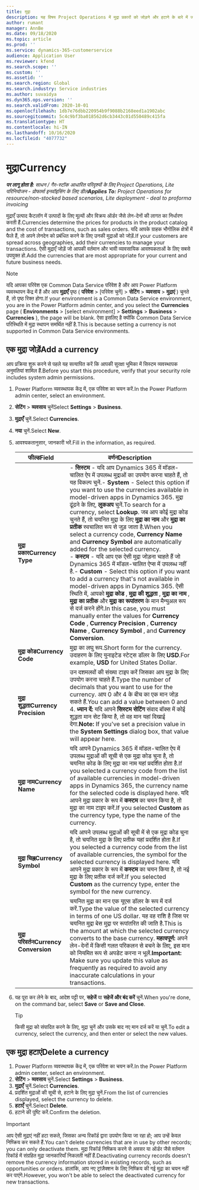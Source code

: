 ```yaml
---
title: मुद्रा
description: यह विषय Project Operations में मुद्रा प्रकारों को जोड़ने और हटाने के बारे में जानकारी देता है.
author: rumant
manager: AnnBe
ms.date: 09/18/2020
ms.topic: article
ms.prod: ''
ms.service: dynamics-365-customerservice
audience: Application User
ms.reviewer: kfend
ms.search.scope: ''
ms.custom: ''
ms.assetid: ''
ms.search.region: Global
ms.search.industry: Service industries
ms.author: suvaidya
ms.dyn365.ops.version: ''
ms.search.validFrom: 2020-10-01
ms.openlocfilehash: 1db7e76dbb220954b9f9088b2168eed1a1902abc
ms.sourcegitcommit: 5c4c9bf3ba018562d6cb3443c01d550489c415fa
ms.translationtype: HT
ms.contentlocale: hi-IN
ms.lasthandoff: 10/16/2020
ms.locfileid: "4077732"
---
```

# <a name="currency"></a><span data-ttu-id="1adda-103">मुद्रा</span><span class="sxs-lookup"><span data-stu-id="1adda-103">Currency</span></span>

<span data-ttu-id="1adda-104">_**पर लागू होता है:** साधन / गैर-स्टॉक आधारित परिदृश्यों के लिए Project Operations, Lite परिनियोजन - प्रोफार्मा इनवॉइसिंग के लिए डील_</span><span class="sxs-lookup"><span data-stu-id="1adda-104">_**Applies To:** Project Operations for resource/non-stocked based scenarios, Lite deployment - deal to proforma invoicing_</span></span>

<span data-ttu-id="1adda-105">मुद्राएँ उत्पाद कैटलॉग में उत्पादों के लिए मूल्यों और विक्रय ऑर्डर जैसे लेन-देनों की लागत का निर्धारण करती हैं.</span><span class="sxs-lookup"><span data-stu-id="1adda-105">Currencies determine the prices for products in the product catalog and the cost of transactions, such as sales orders.</span></span> <span data-ttu-id="1adda-106">यदि आपके ग्राहक भौगोलिक क्षेत्रों में फैले हैं, तो अपने लेनदेन को प्रबंधित करने के लिए उनकी मुद्राओं को जोड़ें.</span><span class="sxs-lookup"><span data-stu-id="1adda-106">If your customers are spread across geographies, add their currencies to manage your transactions.</span></span> <span data-ttu-id="1adda-107">ऐसी मुद्राएँ जोड़ें जो आपकी वर्तमान और भावी व्यावसायिक आवश्यकताओं के लिए सबसे उपयुक्त हो.</span><span class="sxs-lookup"><span data-stu-id="1adda-107">Add the currencies that are most appropriate for your current and future business needs.</span></span>  

> [!NOTE]
> <span data-ttu-id="1adda-108">यदि आपका परिवेश एक Common Data Service परिवेश है और आप Power Platform व्यवस्थापन केंद्र में हैं और आप **मुद्राएँ** पृष्ठ ( **परिवेश** > [परिवेश चुनें] > **सेटिंग** > **व्यवसाय** > **मुद्राएं** ) चुनते हैं, तो पृष्ठ रिक्त होगा.</span><span class="sxs-lookup"><span data-stu-id="1adda-108">If your environment is a Common Data Service environment, you are in the Power Platform admin center, and you select the **Currencies** page ( **Environments** > [select environment] > **Settings** > **Business** > **Currencies** ), the page will be blank.</span></span> <span data-ttu-id="1adda-109">ऐसा इसलिए है क्योंकि Common Data Service परिस्थिति में मुद्रा स्थापन समर्थित नहीं है.</span><span class="sxs-lookup"><span data-stu-id="1adda-109">This is because setting a currency is not supported in Common Data Service environments.</span></span>

## <a name="add-a-currency"></a><span data-ttu-id="1adda-110">एक मुद्रा जोड़ें</span><span class="sxs-lookup"><span data-stu-id="1adda-110">Add a currency</span></span>  
<span data-ttu-id="1adda-111">आप प्रक्रिया शुरू करने से पहले यह सत्यापित करें कि आपकी सुरक्षा भूमिका में सिस्टम व्यवस्थापक अनुमतियां शामिल हैं.</span><span class="sxs-lookup"><span data-stu-id="1adda-111">Before you start this procedure, verify that your security role includes system admin permissions.</span></span> 

1. <span data-ttu-id="1adda-112">Power Platform व्यवस्थापक केंद्र में, एक परिवेश का चयन करें.</span><span class="sxs-lookup"><span data-stu-id="1adda-112">In the Power Platform admin center, select an environment.</span></span> 
2. <span data-ttu-id="1adda-113">**सेटिंग** > **व्यवसाय** चुनें</span><span class="sxs-lookup"><span data-stu-id="1adda-113">Select **Settings** > **Business**.</span></span>
3. <span data-ttu-id="1adda-114">**मुद्राएँ** चुनें.</span><span class="sxs-lookup"><span data-stu-id="1adda-114">Select **Currencies**.</span></span>  
4. <span data-ttu-id="1adda-115">**नया** चुनें.</span><span class="sxs-lookup"><span data-stu-id="1adda-115">Select **New**.</span></span>  
5. <span data-ttu-id="1adda-116">आवश्यकतानुसार, जानकारी भरें.</span><span class="sxs-lookup"><span data-stu-id="1adda-116">Fill in the information, as required.</span></span>  


   |          <span data-ttu-id="1adda-117">फील्ड</span><span class="sxs-lookup"><span data-stu-id="1adda-117">Field</span></span>          |                                                                                                                                                                                                                                                                                                                                                                            <span data-ttu-id="1adda-118">वर्णन</span><span class="sxs-lookup"><span data-stu-id="1adda-118">Description</span></span>                                                                                                                                                                                                                                                                                                                                                                            |
   |-------------------------|-------------------------------------------------------------------------------------------------------------------------------------------------------------------------------------------------------------------------------------------------------------------------------------------------------------------------------------------------------------------------------------------------------------------------------------------------------------------------------------------------------------------------------------------------------------------------------------------------------------------------------------------------------------------------------------------------------------------------------------------------------------------|
   |    <span data-ttu-id="1adda-119">**मुद्रा प्रकार**</span><span class="sxs-lookup"><span data-stu-id="1adda-119">**Currency Type**</span></span>    | <span data-ttu-id="1adda-120">- **सिस्टम** - यदि आप Dynamics 365 में मॉडल-चालित ऐप में उपलब्ध मुद्राओं का उपयोग करना चाहते हैं, तो यह विकल्प चुनें.</span><span class="sxs-lookup"><span data-stu-id="1adda-120">- **System** - Select this option if you want to use the currencies available in model-driven apps in Dynamics 365.</span></span> <span data-ttu-id="1adda-121">मुद्रा ढूंढने के लिए, **लुकअप** चुनें.</span><span class="sxs-lookup"><span data-stu-id="1adda-121">To search for a currency,  select **Lookup**.</span></span> <span data-ttu-id="1adda-122">जब आप कोई मुद्रा कोड चुनते हैं, तो चयनित मुद्रा के लिए **मुद्रा का नाम** और **मुद्रा का प्रतीक** स्वचालित रूप से जुड़ जाता है.</span><span class="sxs-lookup"><span data-stu-id="1adda-122">When you select a currency code, **Currency Name** and **Currency Symbol** are automatically added for the selected currency.</span></span><br /><span data-ttu-id="1adda-123">- **कस्टम** - यदि आप एक ऐसी मुद्रा जोड़ना चाहते हैं जो Dynamics 365 में मॉडल-चालित ऐप्स में उपलब्ध नहीं है.</span><span class="sxs-lookup"><span data-stu-id="1adda-123">- **Custom** - Select this option if you want to add a currency that's not available in model-driven apps in Dynamics 365.</span></span> <span data-ttu-id="1adda-124">ऐसी स्थिति में, आपको **मुद्रा कोड** , **मुद्रा की शुद्धता** , **मुद्रा का नाम** , **मुद्रा का प्रतीक** और **मुद्रा का रूपांतरण** के मान मैन्युअल रूप से दर्ज करने होंगे.</span><span class="sxs-lookup"><span data-stu-id="1adda-124">In this case, you must manually enter the values for **Currency Code** , **Currency Precision** , **Currency Name** , **Currency Symbol** , and **Currency Conversion**.</span></span> |
   |    <span data-ttu-id="1adda-125">**मुद्रा कोड**</span><span class="sxs-lookup"><span data-stu-id="1adda-125">**Currency Code**</span></span>    |                                                                                                                                                                                                                                                                                                                                            <span data-ttu-id="1adda-126">मुद्रा का लघु रूप.</span><span class="sxs-lookup"><span data-stu-id="1adda-126">Short form for the currency.</span></span> <span data-ttu-id="1adda-127">उदाहरण के लिए युनाइटेड स्टेट्स डॉलर के लिए **USD**.</span><span class="sxs-lookup"><span data-stu-id="1adda-127">For example, **USD** for United States Dollar.</span></span>                                                                                                                                                                                                                                                                                                                                            |
   | <span data-ttu-id="1adda-128">**मुद्रा शुद्धता**</span><span class="sxs-lookup"><span data-stu-id="1adda-128">**Currency Precision**</span></span>  |                                                                                                                                                                                  <span data-ttu-id="1adda-129">उन दशमलवों की संख्या टाइप करें जिसका आप मुद्रा के लिए उपयोग करना चाहते हैं.</span><span class="sxs-lookup"><span data-stu-id="1adda-129">Type the number of decimals that you want to use for the currency.</span></span>  <span data-ttu-id="1adda-130">आप 0 और 4 के बीच का एक मान जोड़ सकते हैं.</span><span class="sxs-lookup"><span data-stu-id="1adda-130">You can add a value between 0 and 4.</span></span> <span data-ttu-id="1adda-131">**ध्यान दें:**  यदि आपने **सिस्टम सेटिंग** संवाद बॉक्स में कोई शुद्धता मान सेट किया है, तो वह मान यहां दिखाई देगा.</span><span class="sxs-lookup"><span data-stu-id="1adda-131">**Note:**  If you've set a precision value in the **System Settings** dialog box, that value will appear here.</span></span>                                                                                                                                                                                  |
   |    <span data-ttu-id="1adda-132">**मुद्रा नाम**</span><span class="sxs-lookup"><span data-stu-id="1adda-132">**Currency Name**</span></span>    |                                                                                                                                                                                                                                         <span data-ttu-id="1adda-133">यदि आपने Dynamics 365 में मॉडल-चालित ऐप में उपलब्ध मुद्राओं की सूची से एक मुद्रा कोड चुना है, तो चयनित कोड के लिए मुद्रा का नाम यहां प्रदर्शित होता है.</span><span class="sxs-lookup"><span data-stu-id="1adda-133">If you selected a currency code from the list of available currencies in model-driven apps in Dynamics 365, the currency name for the selected code is displayed here.</span></span> <span data-ttu-id="1adda-134">यदि आपने मुद्रा प्रकार के रूप में **कस्टम** का चयन किया है, तो मुद्रा का नाम टाइप करें.</span><span class="sxs-lookup"><span data-stu-id="1adda-134">If you selected **Custom** as the currency type, type the name of the currency.</span></span>                                                                                                                                                                                                                                          |
   |   <span data-ttu-id="1adda-135">**मुद्रा चिह्न**</span><span class="sxs-lookup"><span data-stu-id="1adda-135">**Currency Symbol**</span></span>   |                                                                                                                                                                                                                                                                      <span data-ttu-id="1adda-136">यदि आपने उपलब्ध मुद्राओं की सूची में से एक मुद्रा कोड चुना है, तो चयनित मुद्रा के लिए प्रतीक यहां प्रदर्शित होता है.</span><span class="sxs-lookup"><span data-stu-id="1adda-136">If you selected a currency code from the list of available currencies, the symbol for the selected currency is displayed here.</span></span> <span data-ttu-id="1adda-137">यदि आपने मुद्रा प्रकार के रूप में **कस्टम** का चयन किया है, तो नई मुद्रा के लिए प्रतीक दर्ज करें.</span><span class="sxs-lookup"><span data-stu-id="1adda-137">If you selected **Custom** as the currency type, enter the symbol for the new currency.</span></span>                                                                                                                                                                                                                                                                       |
   | <span data-ttu-id="1adda-138">**मुद्रा परिवर्तन**</span><span class="sxs-lookup"><span data-stu-id="1adda-138">**Currency Conversion**</span></span> |                                                                                                                                                                                                                                     <span data-ttu-id="1adda-139">चयनित मुद्रा का मान एक यूएस डॉलर के रूप में दर्ज करें.</span><span class="sxs-lookup"><span data-stu-id="1adda-139">Type the value of the selected currency in terms of one US dollar.</span></span> <span data-ttu-id="1adda-140">यह वह राशि है जिस पर चयनित मुद्रा बेस मुद्रा पर रूपांतरित की जाति है.</span><span class="sxs-lookup"><span data-stu-id="1adda-140">This is the amount at which the selected currency converts to the base currency.</span></span> <span data-ttu-id="1adda-141">**महत्वपूर्ण:**  अपने लेन-देनों में किसी गलत परिकलन से बचने के लिए, इस मान को नियमित रूप से अपडेट करना न भूलें.</span><span class="sxs-lookup"><span data-stu-id="1adda-141">**Important:**  Make sure you update this value as frequently as required to avoid any inaccurate calculations in your transactions.</span></span>                                                                                                                                                                                                                                      |


6. <span data-ttu-id="1adda-142">यह पूरा कर लेने के बाद, आदेश पट्टी पर, **सहेजें** या **सहेजें और बंद करें** चुनें.</span><span class="sxs-lookup"><span data-stu-id="1adda-142">When you're done, on the command bar, select **Save** or **Save and Close**.</span></span>  

   > [!TIP]
   >  <span data-ttu-id="1adda-143">किसी मुद्रा को संपादित करने के लिए, मुद्रा चुनें और उसके बाद नए मान दर्ज करें या चुनें.</span><span class="sxs-lookup"><span data-stu-id="1adda-143">To edit a currency, select the currency, and then enter or select the new values.</span></span>  

## <a name="delete-a-currency"></a><span data-ttu-id="1adda-144">एक मुद्रा हटाएं</span><span class="sxs-lookup"><span data-stu-id="1adda-144">Delete a currency</span></span>  

1. <span data-ttu-id="1adda-145">Power Platform व्यवस्थापक केंद्र में, एक परिवेश का चयन करें.</span><span class="sxs-lookup"><span data-stu-id="1adda-145">In the Power Platform admin center, select an environment.</span></span> 
2. <span data-ttu-id="1adda-146">**सेटिंग** > **व्यवसाय** चुनें.</span><span class="sxs-lookup"><span data-stu-id="1adda-146">Select **Settings** > **Business**.</span></span>
3. <span data-ttu-id="1adda-147">**मुद्राएँ** चुनें.</span><span class="sxs-lookup"><span data-stu-id="1adda-147">Select **Currencies**.</span></span>  
4. <span data-ttu-id="1adda-148">प्रदर्शित मुद्राओं की सूची से, हटाने के लिए मुद्रा चुनें.</span><span class="sxs-lookup"><span data-stu-id="1adda-148">From the list of currencies displayed, select the currency to delete.</span></span>  
5. <span data-ttu-id="1adda-149">**हटाएँ** चुनें.</span><span class="sxs-lookup"><span data-stu-id="1adda-149">Select **Delete**.</span></span>  
6. <span data-ttu-id="1adda-150">हटाने की पुष्टि करें.</span><span class="sxs-lookup"><span data-stu-id="1adda-150">Confirm the deletion.</span></span>  

> [!IMPORTANT]
>  <span data-ttu-id="1adda-151">आप ऐसी मुद्राएं नहीं हटा सकते, जिसका अन्य रिकॉर्ड द्वारा उपयोग किया जा रहा हो; आप उन्हें केवल निष्क्रिय कर सकते हैं.</span><span class="sxs-lookup"><span data-stu-id="1adda-151">You can't delete currencies that are in use by other records; you can only deactivate them.</span></span> <span data-ttu-id="1adda-152">मुद्रा रिकॉर्ड निष्क्रिय करने से अवसर या ऑर्डर जैसे वर्तमान रिकॉर्ड में संग्रहित मुद्रा जानकारियाँ निकलती नहीं हैं.</span><span class="sxs-lookup"><span data-stu-id="1adda-152">Deactivating currency records doesn't remove the currency information stored in existing records, such as opportunities or orders.</span></span> <span data-ttu-id="1adda-153">हालांकि, आप नए ट्रांज़ैक्शन के लिए निष्क्रिय की गई मुद्रा का चयन नहीं कर पाएंगे.</span><span class="sxs-lookup"><span data-stu-id="1adda-153">However, you won't be able to select the deactivated currency for new transactions.</span></span>  
